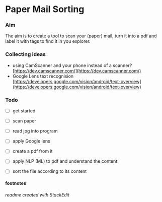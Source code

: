 # Paper Mail Sorting
### Aim
The aim is to create a tool to scan your (paper) mail, turn it into a pdf and label it with tags to find it in you explorer.

### Collecting ideas 
- using CamScanner and your phone instead of a scanner? [https://dev.camscanner.com/](https://dev.camscanner.com/)
- Google Lens text recognision [https://developers.google.com/vision/android/text-overview](https://developers.google.com/vision/android/text-overview)


### Todo
- [ ] get started
- [ ] scan paper
- [ ] read jpg into program
- [ ] apply Google lens
- [ ] create a pdf from it
- [ ] apply NLP (ML) to pdf and understand the content
- [ ] sort the file according to its content



#### footnotes
###### readme created with StackEdit
<!--stackedit_data:
eyJoaXN0b3J5IjpbLTc2NzM4NDQxNl19
-->